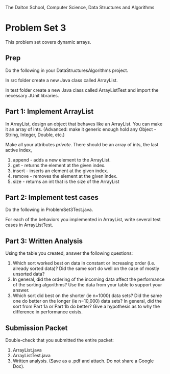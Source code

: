 The Dalton School, Computer Science, Data Structures and Algorithms

# Problem Set 3
This problem set covers dynamic arrays.

## Prep
Do the following in your DataStructuresAlgorithms project.

In src folder create a new Java class called ArrayList.

In test folder create a new Java class called ArrayListTest and import the necessary JUnit libraries.

## Part 1: Implement ArrayList
In ArrayList, design an object that behaves like an ArrayList. You can make it an array of ints. (Advanced: make it generic enough hold any Object - String, Integer, Double, etc.)

Make all your attributes *private*. There should be an array of ints, the last active index, 

1. append - adds a new element to the ArrayList.
2. get - returns the element at the given index.
3. insert - inserts an element at the given index.
4. remove - removes the element at the given index.
5. size - returns an int that is the size of the ArrayList

## Part 2: Implement test cases
Do the following in ProblemSet3Test.java.

For each of the behaviors you implemented in ArrayList, write several test cases in ArrayListTest.

## Part 3: Written Analysis
Using the table you created, answer the following questions:

1. Which sort worked best on data in constant or increasing order (i.e. already sorted data)? Did the same sort do well on the case of mostly unsorted data?
2. In general, did the ordering of the incoming data affect the performance of the sorting algorithms? Use the data from your table to support your answer.
3. Which sort did best on the shorter (ie n=1000) data sets? Did the same one do better on the longer (ie n=10,000) data sets?
In general, did the sort from Part 1a or Part 1b do better? Give a hypothesis as to why the difference in performance exists.

## Submission Packet
Double-check that you submitted the entire packet:

1. ArrayList.java
2. ArrayListTest.java
3. Written analysis. (Save as a .pdf and attach. Do not share a Google Doc).
